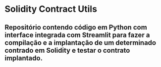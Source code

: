 # Solidity Contract Utils

## Repositório contendo código em Python com interface integrada com Streamlit para fazer a compilação e a implantação de um determinado contrado em Solidity e testar o contrato implantado.
